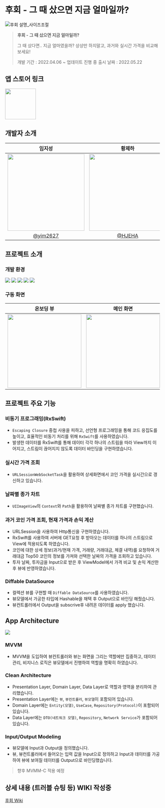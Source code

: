 # 후회 - 그 때 샀으면 지금 얼마일까?

![후회 설명_사이즈조절](https://user-images.githubusercontent.com/98801129/170416529-a5ac51a9-c24e-4e7a-bdc3-870fea19a52f.png)


> **후회 - 그 때 샀으면 지금 얼마일까?**
> 
> 그 때 샀다면.. 지금 얼마였을까? 
> 상상만 하지말고, 과거와 실시간 가격을 비교해보세요!
> 
> 개발 기간 : 2022.04.06 ~ 업데이트 진행 중
> 출시 날짜 : 2022.05.22


## 앱 스토어 링크
[<img src="https://i.imgur.com/kZiWHOT.png" width="100" height="100">](https://apps.apple.com/kr/app/%ED%9B%84%ED%9A%8C-%EA%B7%B8-%EB%95%8C-%EC%83%80%EC%9C%BC%EB%A9%B4-%EC%A7%80%EA%B8%88-%EC%96%BC%EB%A7%88%EC%9D%BC%EA%B9%8C/id1624645983)

## 개발자 소개
|임지성|황제하|
|:---:|:---:|
|<img src="https://i.imgur.com/HlOi6PK.jpg" width="250" height="250">|<img src="https://i.imgur.com/i9r6sJJ.jpg" width="250" height="250">|
|[@yim2627](https://github.com/yim2627)|[@HJEHA](https://github.com/HJEHA)|

## 프로젝트 소개

### 개발 환경
![](https://img.shields.io/badge/Xcode-13.3-blue) ![](https://img.shields.io/badge/Swift-5.6-orange) ![](https://img.shields.io/badge/RxSwift-6.5.0-red) ![](https://img.shields.io/badge/Lottie-3.3.0-yellow) ![](https://img.shields.io/badge/SPM-0.6.0-red)

### 구동 화면

|온보딩 뷰|메인 화면|상세 화면|
|:---:|:---:|:---:|
|<img src="https://i.imgur.com/Pjv8fEn.gif" width="240">|<img src="https://user-images.githubusercontent.com/70251136/169845105-42c57615-f99c-4c74-9011-2bba52f3f403.gif" width="240">|<img src="https://i.imgur.com/CRFii1Q.gif" width="240">|

## 프로젝트 주요 기능
### 비동기 프로그래밍(RxSwift)
- `Escaping Closure` 중첩 사용을 피하고, 선언형 프로그래밍을 통해 코드 응집도를 높이고, 효율적인 비동기 처리를 위해 `RxSwift`를 사용하였습니다.
- 발생한 데이터를 RxSwift를 통해 데이터 각각 하나의 스트림을 따라 View까지 이어지고, 스트림이 끊어지지 않도록 데이터 바인딩을 구현하였습니다.

### 실시간 가격 조회
- `URLSessionWebSocketTask`을 활용하여 상세화면에서 코인 가격을 실시간으로 갱신하고 있습니다.

### 날짜별 종가 차트
- `UIImageView`의 `Context`와 `Path`을 활용하여 날짜별 종가 차트를 구현했습니다.

### 과거 코인 가격 조회, 현재 가격과 손익 계산
- URLSession을 사용하여 Http통신을 구현하였습니다.
- RxSwift를 사용하여 서버에 GET요청 후 받아오는 데이터를 하나의 스트림으로 View에 적용되도록 하였습니다.
- 코인에 대한 상세 정보(과거/현재 가격, 거래량, 거래대금, 체결 내역)를 요청하여 거래대금 Top50 코인의 정보를 가져와 선택한 날짜의 가격을 조회하고 있습니다.
- 투자 날짜, 투자금을 Input으로 받은 후 ViewModel에서 가격 비교 및 손익 계산한 후 뷰에 반영하였습니다.

### Diffable DataSource 
- 컬렉션 뷰를 구현할 때 `Diffable DataSource`를 사용하였습니다.
- 뷰모델에서 가공한 타입에 Hashable을 채택 후 Output으로 바인딩 해줬습니다.
- 뷰컨트롤러에서 Output을 subscrive후 내려온 데이터를 apply 했습니다.

## App Architecture

![](https://i.imgur.com/BvIKHWI.png)

### MVVM
+ MVVM을 도입하여 뷰컨트롤러와 뷰는 화면을 그리는 역할에만 집중하고, 데이터 관리, 비지니스 로직은 뷰모델에서 진행하여 역할을 명확히 하였습니다.

### Clean Architecture
+ Presentation Layer, Domain Layer, Data Layer로 역할과 영역을 분리하여 관리했습니다.
+ Presentation Layer에는 `뷰`, `뷰컨트롤러`, `뷰모델`이 포함되어 있습니다.
+ Domain Layer에는 `Entity(모델)`, `UseCase`, `Repository(Protocol)`이 포함되어 있습니다.
+ Data Layer에는 `DTO(네트워크 모델)`, `Repository`, `Network Service`가 포함되어 있습니다.

### Input/Output Modeling
+ 뷰모델에 Input과 Output을 정의했습니다.
+ 뷰, 뷰컨트롤러에서 들어오는 입력 값을 Input으로 정의하고 Input과 데이터를 가공하여 뷰에 보여질 데이터를 Output으로 바인딩했습니다.

> 향후 MVMM-C 적용 예정


## 상세 내용 (트러블 슈팅 등) WIKI 작성중

[후회 Wiki](https://github.com/Team-Nogari/Huhoe/wiki)
